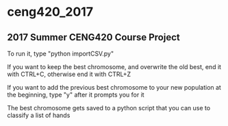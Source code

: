 # ceng420_2017
## 2017 Summer CENG420 Course Project

To run it, type "python importCSV.py"

If you want to keep the best chromosome, and overwrite the old best, end it with CTRL+C, otherwise end it with CTRL+Z

If you want to add the previous best chromosome to your new population at the beginning, type "y" after it prompts you for it

The best chromosome gets saved to a python script that you can use to classify a list of hands
